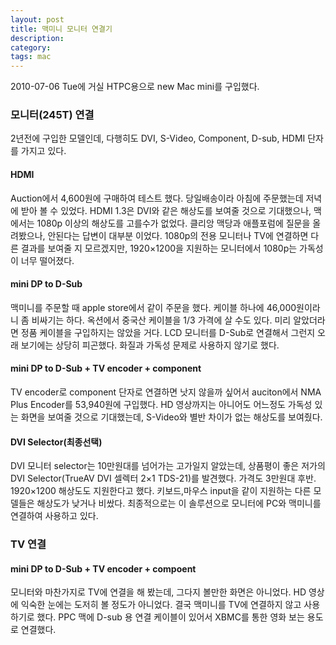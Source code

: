 ```yaml
---
layout: post
title: 맥미니 모니터 연결기
description: 
category: 
tags: mac
---
```


2010-07-06 Tue에 거실 HTPC용으로 new Mac mini를 구입했다.

### 모니터(245T) 연결

2년전에 구입한 모델인데, 다행히도 DVI, S-Video, Component, D-sub, HDMI 단자를 가지고 있다.

#### HDMI

Auction에서 4,600원에 구매하여 테스트 했다. 당일배송이라 아침에 주문했는데 저녁에 받아 볼 수
있었다. HDMI 1.3은 DVI와 같은 해상도를 보여줄 것으로 기대했으나, 맥에서는 1080p 이상의 해상도를
고를수가 없었다. 클리앙 맥당과 애플포럼에 질문을 올려봤으나, 안된다는 답변이 대부분 이었다. 1080p의
전용 모니터나 TV에 연결하면 다른 결과를 보여줄 지 모르겠지만, 1920×1200을 지원하는 모니터에서
1080p는 가독성이 너무 떨어졌다.

#### mini DP to D-Sub

맥미니를 주문할 때 apple store에서 같이 주문을 했다. 케이블 하나에 46,000원이라니 좀 비싸기는
하다. 옥션에서 중국산 케이블을 1/3 가격에 살 수도 있다. 미리 알았더라면 정품 케이블을 구입하지는
않았을 거다. LCD 모니터를 D-Sub로 연결해서 그런지 오래 보기에는 상당히 피곤했다. 화질과 가독성 문제로
사용하지 않기로 했다.

#### mini DP to D-Sub + TV encoder + component

TV encoder로 component 단자로 연결하면 낫지 않을까 싶어서 auciton에서 NMA Plus Encoder를 53,940원에
구입했다. HD 영상까지는 아니어도 어느정도 가독성 있는 화면을 보여줄 것으로 기대했는데, S-Video와 별반
차이가 없는 해상도를 보여줬다.

#### DVI Selector(최종선택)

DVI 모니터 selector는 10만원대를 넘어가는 고가일지 알았는데, 상품평이 좋은 저가의 DVI
Selector(TrueAV DVI 셀렉터 2×1 TDS-21)를 발견했다. 가격도 3만원대 후반. 1920×1200 해상도도
지원한다고 했다. 키보드,마우스 input을 같이 지원하는 다른 모델들은 해상도가 낮거나
비쌌다. 최종적으로는 이 솔루션으로 모니터에 PC와 맥미니를 연결하여 사용하고 있다.

### TV 연결

#### mini DP to D-Sub + TV encoder + compoent

모니터와 마찬가지로 TV에 연결을 해 봤는데, 그다지 볼만한 화면은 아니었다. HD 영상에 익숙한 눈에는
도저히 볼 정도가 아니었다. 결국 맥미니를 TV에 연결하지 않고 사용하기로 했다. PPC 맥에 D-sub 용 연결
케이블이 있어서 XBMC를 통한 영화 보는 용도로 연결했다.
